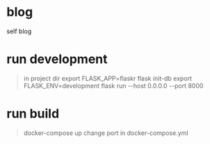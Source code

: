 # blog
self blog

# run development
> in project dir
> export FLASK_APP=flaskr
> flask init-db
> export FLASK_ENV=development
> flask run --host 0.0.0.0 --port 8000

# run build
> docker-compose up
change port in docker-compose.yml
